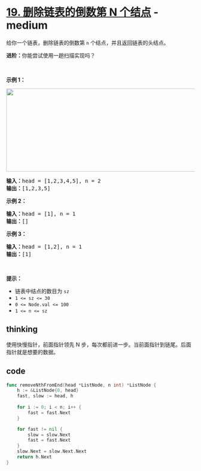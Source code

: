 # [19. 删除链表的倒数第 N 个结点](https://leetcode-cn.com/problems/remove-nth-node-from-end-of-list/) - medium

<p>给你一个链表，删除链表的倒数第 <code>n</code><em> </em>个结点，并且返回链表的头结点。</p>

<p><strong>进阶：</strong>你能尝试使用一趟扫描实现吗？</p>

<p> </p>

<p><strong>示例 1：</strong></p>
<img alt="" src="https://assets.leetcode.com/uploads/2020/10/03/remove_ex1.jpg" style="width: 542px; height: 222px;" />
<pre>
<strong>输入：</strong>head = [1,2,3,4,5], n = 2
<strong>输出：</strong>[1,2,3,5]
</pre>

<p><strong>示例 2：</strong></p>

<pre>
<strong>输入：</strong>head = [1], n = 1
<strong>输出：</strong>[]
</pre>

<p><strong>示例 3：</strong></p>

<pre>
<strong>输入：</strong>head = [1,2], n = 1
<strong>输出：</strong>[1]
</pre>

<p> </p>

<p><strong>提示：</strong></p>

<ul>
	<li>链表中结点的数目为 <code>sz</code></li>
	<li><code>1 <= sz <= 30</code></li>
	<li><code>0 <= Node.val <= 100</code></li>
	<li><code>1 <= n <= sz</code></li>
</ul>


## thinking

使用快慢指针，前面指针领先 N 步，每次都前进一步。当前面指针到链尾。后面指针就是想要的数据。

## code

```go
func removeNthFromEnd(head *ListNode, n int) *ListNode {
    h := &ListNode{0, head}
    fast, slow := head, h
    
    for i := 0; i < n; i++ {
        fast = fast.Next
    }

    for fast != nil {
        slow = slow.Next
        fast = fast.Next
    }
    slow.Next = slow.Next.Next
    return h.Next
}
```
